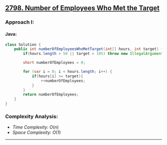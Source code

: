 ## [2798. Number of Employees Who Met the Target](https://leetcode.com/problems/number-of-employees-who-met-the-target/)

### Approach I: 

#### Java:
```java
class Solution {
    public int numberOfEmployeesWhoMetTarget(int[] hours, int target) {
        if(hours.length > 50 || target > 105) throw new IllegalArgumentException("invalid input");

        short numberOfEmployees = 0;

        for (var i = 0; i < hours.length; i++) {
            if(hours[i] >= target){
                ++numberOfEmployees;
            }
        }
        return numberOfEmployees;
    }
}
```

[//]: # (#### Go:)

[//]: # (```go)

[//]: # (func solution&#40;&#41; {)

[//]: # ()
[//]: # (})

[//]: # (```)

### Complexity Analysis:

- *Time Complexity:* $O(n)$
- *Space Complexity:* $O(1)$


---


